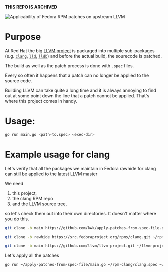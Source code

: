 **THIS REPO IS ARCHIVED**

![Applicability of Fedora RPM patches on upstream LLVM](https://github.com/kwk/apply-patches-from-spec-file/workflows/Applicability%20of%20Fedora%20RPM%20patches%20on%20upstream%20LLVM/badge.svg)

# Purpose

At Red Hat the big [LLVM project](https://github.com/llvm/llvm-project) is packaged into multiple sub-packages (e.g. [`clang`](https://src.fedoraproject.org/rpms/clang.git), [`lld`](https://src.fedoraproject.org/rpms/lld.git), [`lldb`](https://src.fedoraproject.org/rpms/lldb.git)) and before the actual build, the sourecode is patched.

The build as well as the patch process is done with `.spec` files.

Every so often it happens that a patch can no longer be applied to the source code.

Building LLVM can take quite a long time and it is always annoying to find out at some point down the line that a patch cannot be applied. That's where this project comes in handy.

# Usage:

```bash
go run main.go <path-to.spec> <exec-dir>
```

# Example usage for clang

Let's verify that all the packages we maintain in Fedora rawhide for clang can still be applied to the latest LLVM master

We need

1. this project,
1. the clang RPM repo
1. and the LLVM source tree,

so let's check them out into their own directories. It doesn't matter where you do this.

```bash
git clone -b main https://github.com/kwk/apply-patches-from-spec-file.git ~/apply-patches-from-spec-file

git clone -b rawhide https://src.fedoraproject.org/rpms/clang.git ~/rpm-clang

git clone -b main https://github.com/llvm/llvm-project.git ~/llvm-project
```

Let's apply all the patches

```bash
go run ~/apply-patches-from-spec-file/main.go ~/rpm-clang/clang.spec ~/llvm-project/clang
```




